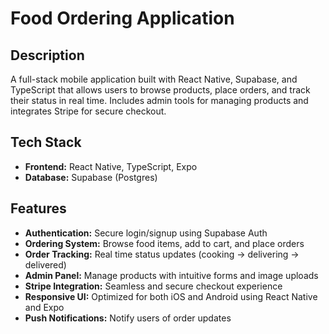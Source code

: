 # Food Ordering Application

## Description
A full-stack mobile application built with React Native, Supabase, and TypeScript that allows users to browse products, place orders, and track their status in real time. Includes admin tools for managing products and integrates Stripe for secure checkout.

## Tech Stack
* **Frontend:** React Native, TypeScript, Expo
* **Database:** Supabase (Postgres)

## Features
* **Authentication:** Secure login/signup using Supabase Auth
* **Ordering System:** Browse food items, add to cart, and place orders
* **Order Tracking:** Real time status updates (cooking -> delivering -> delivered)
* **Admin Panel:** Manage products with intuitive forms and image uploads
* **Stripe Integration:** Seamless and secure checkout experience
* **Responsive UI:** Optimized for both iOS and Android using React Native and Expo
* **Push Notifications:** Notify users of order updates    
